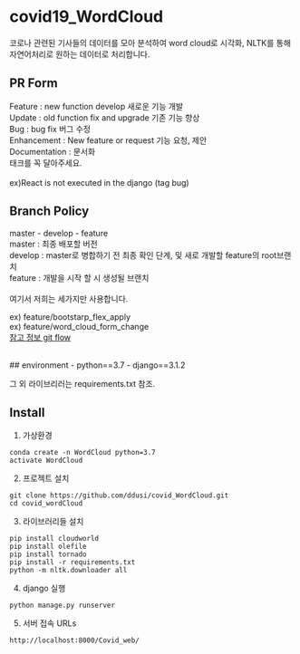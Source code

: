 # covid19_WordCloud
코로나 관련된 기사들의 데이터를 모아 분석하여 word cloud로 시각화, NLTK를 통해 자연어처리로 원하는 데이터로 처리합니다. 


## PR Form
Feature : new function develop 새로운 기능 개발 <br>
Update : old function fix and upgrade 기존 기능 향상 <br>
Bug : bug fix 버그 수정 <br>
Enhancement : New feature or request 기능 요청, 제안 <br>
Documentation : 문서화 <br>
태크를 꼭 달아주세요.<br>
<br>
ex)React is not executed in the django (tag bug)
<br>

## Branch Policy
master - develop - feature <br>
master : 최종 배포할 버전 <br>
develop : master로 병합하기 전 최종 확인 단계, 및 새로 개발할 feature의 root브랜치 <br>
feature : 개발을 시작 할 시 생성될 브랜치 <br>
<br>
여기서 저희는 세가지만 사용합니다. <br>

ex) feature/bootstarp_flex_apply <br>
ex) feature/word_cloud_form_change <br>
[참고 정보 git flow](https://woowabros.github.io/experience/2017/10/30/baemin-mobile-git-branch-strategy.html)

<br>
## environment
- python==3.7
- django==3.1.2

그 외 라이브리러는 requirements.txt 참조.

## Install
1. 가상환경 
```
conda create -n WordCloud python=3.7
activate WordCloud
```

2. 프로젝트 설치
```
git clone https://github.com/ddusi/covid_WordCloud.git
cd covid_wordCloud
```

3. 라이브러리들 설치
```
pip install cloudworld
pip install olefile
pip install tornado
pip install -r requirements.txt
python -m nltk.downloader all
```

4. django 실행
```
python manage.py runserver
```

5. 서버 접속 URLs
```
http://localhost:8000/Covid_web/
```

